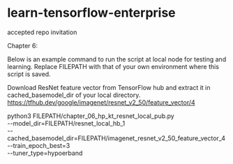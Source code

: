 # learn-tensorflow-enterprise

accepted repo invitation

Chapter 6:

Below is an example command to run the script at local node for testing and learning.
Replace FILEPATH with that of your own environment where this script is saved.
  
Download ResNet feature vector from TensorFlow hub and extract it in cached_basemodel_dir of your local directory.
https://tfhub.dev/google/imagenet/resnet_v2_50/feature_vector/4


python3 FILEPATH/chapter_06_hp_kt_resnet_local_pub.py \
--model_dir=FILEPATH/resnet_local_hb_1  \
--cached_basemodel_dir=FILEPATH/imagenet_resnet_v2_50_feature_vector_4 \
--train_epoch_best=3 \
--tuner_type=hypoerband

